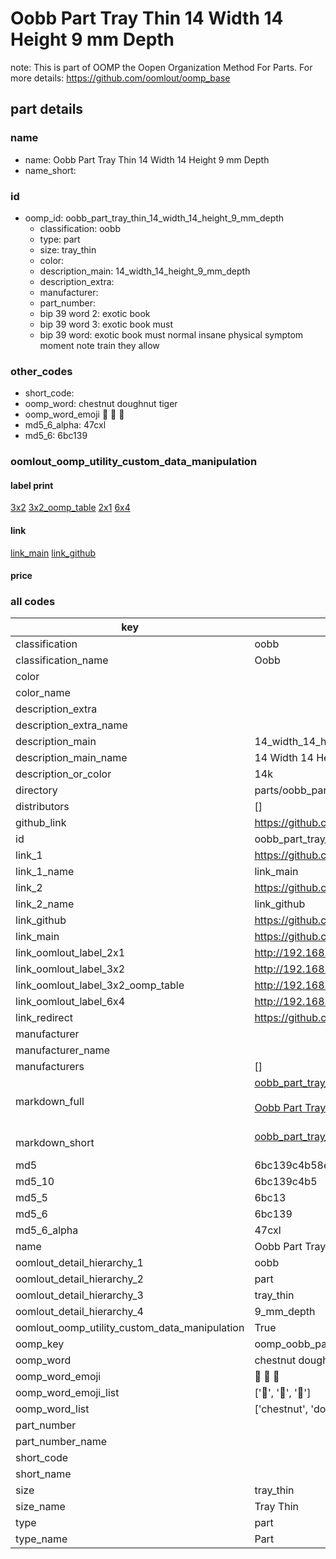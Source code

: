 # Oobb Part Tray Thin 14 Width 14 Height 9 mm Depth  

note: This is part of OOMP the Oopen Organization Method For Parts. For more details: https://github.com/oomlout/oomp_base

##  part details
  







### name
* name: Oobb Part Tray Thin 14 Width 14 Height 9 mm Depth
* name_short: 
### id
* oomp_id: oobb_part_tray_thin_14_width_14_height_9_mm_depth
  * classification: oobb
  * type: part
  * size: tray_thin
  * color: 
  * description_main: 14_width_14_height_9_mm_depth
  * description_extra: 
  * manufacturer: 
  * part_number: 
  * bip 39 word 2: exotic book
  * bip 39 word 3: exotic book must
  * bip 39 word: exotic book must normal insane physical symptom moment note train they allow

### other_codes
* short_code: 
* oomp_word: chestnut doughnut tiger
* oomp_word_emoji :chestnut: :doughnut: :tiger:
* md5_6_alpha: 47cxl
* md5_6: 6bc139






### oomlout_oomp_utility_custom_data_manipulation
#### label print
[3x2](http://192.168.1.245:1112/?label=oomp%2047cxl)
[3x2_oomp_table](http://192.168.1.108:1112/?label=oomp%2047cxl)
[2x1](http://192.168.1.242:1112/?label=oomp%2047cxl)
[6x4](http://192.168.1.55:1112/?label=oomp%2047cxl)    

#### link

[link_main](https://github.com/oomlout/oomlout_oomp_version_1_messy/tree/main/parts/oobb_part_tray_thin_14_width_14_height_9_mm_depth) [link_github](https://github.com/oomlout/oomlout_oomp_version_1_messy/tree/main/parts/oobb_part_tray_thin_14_width_14_height_9_mm_depth)                             

#### price







### all codes 
| key | value |  
| --- | --- |  
| classification | oobb |  
| classification_name | Oobb |  
| color |  |  
| color_name |  |  
| description_extra |  |  
| description_extra_name |  |  
| description_main | 14_width_14_height_9_mm_depth |  
| description_main_name | 14 Width 14 Height 9 mm Depth |  
| description_or_color | 14k |  
| directory | parts/oobb_part_tray_thin_14_width_14_height_9_mm_depth |  
| distributors | [] |  
| github_link | https://github.com/oomlout/oomlout_oomp_part_src/tree/main/parts/oobb_part_tray_thin_14_width_14_height_9_mm_depth |  
| id | oobb_part_tray_thin_14_width_14_height_9_mm_depth |  
| link_1 | https://github.com/oomlout/oomlout_oomp_version_1_messy/tree/main/parts/oobb_part_tray_thin_14_width_14_height_9_mm_depth |  
| link_1_name | link_main |  
| link_2 | https://github.com/oomlout/oomlout_oomp_version_1_messy/tree/main/parts/oobb_part_tray_thin_14_width_14_height_9_mm_depth |  
| link_2_name | link_github |  
| link_github | https://github.com/oomlout/oomlout_oomp_version_1_messy/tree/main/parts/oobb_part_tray_thin_14_width_14_height_9_mm_depth |  
| link_main | https://github.com/oomlout/oomlout_oomp_version_1_messy/tree/main/parts/oobb_part_tray_thin_14_width_14_height_9_mm_depth |  
| link_oomlout_label_2x1 | http://192.168.1.242:1112/?label=oomp%2047cxl |  
| link_oomlout_label_3x2 | http://192.168.1.245:1112/?label=oomp%2047cxl |  
| link_oomlout_label_3x2_oomp_table | http://192.168.1.108:1112/?label=oomp%2047cxl |  
| link_oomlout_label_6x4 | http://192.168.1.55:1112/?label=oomp%2047cxl |  
| link_redirect | https://github.com/oomlout/oomlout_oomp_version_1_messy/tree/main/parts/oobb_part_tray_thin_14_width_14_height_9_mm_depth |  
| manufacturer |  |  
| manufacturer_name |  |  
| manufacturers | [] |  
| markdown_full | [oobb_part_tray_thin_14_width_14_height_9_mm_depth](none)<br>[](none)<br>[Oobb Part Tray Thin 14 Width 14 Height 9 Mm Depth](none)<br><br> |  
| markdown_short | [oobb_part_tray_thin_14_width_14_height_9_mm_depth](none)<br><br> |  
| md5 | 6bc139c4b58efb928fba796324066280 |  
| md5_10 | 6bc139c4b5 |  
| md5_5 | 6bc13 |  
| md5_6 | 6bc139 |  
| md5_6_alpha | 47cxl |  
| name | Oobb Part Tray Thin 14 Width 14 Height 9 mm Depth |  
| oomlout_detail_hierarchy_1 | oobb |  
| oomlout_detail_hierarchy_2 | part |  
| oomlout_detail_hierarchy_3 | tray_thin |  
| oomlout_detail_hierarchy_4 | 9_mm_depth |  
| oomlout_oomp_utility_custom_data_manipulation | True |  
| oomp_key | oomp_oobb_part_tray_thin_14_width_14_height_9_mm_depth |  
| oomp_word | chestnut doughnut tiger |  
| oomp_word_emoji | :chestnut: :doughnut: :tiger: |  
| oomp_word_emoji_list | [':chestnut:', ':doughnut:', ':tiger:'] |  
| oomp_word_list | ['chestnut', 'doughnut', 'tiger'] |  
| part_number |  |  
| part_number_name |  |  
| short_code |  |  
| short_name |  |  
| size | tray_thin |  
| size_name | Tray Thin |  
| type | part |  
| type_name | Part |  
